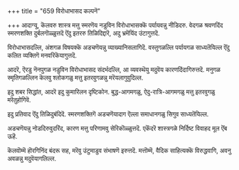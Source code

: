 +++
title = "659 विरोधाभासद कल्पनॆ"

+++
आदाग्यू, कॆलवरु शास्त्र मत्तु स्मरणॆय नडुविन विरोधाभासक्कॆ पर्यायवन्नु नीडिदरु. वेदगळ श्रवणदिंद स्मरणशक्ति दुर्बलगॊळ्ळुत्तदॆ ऎंदु इतररु तिळिदिद्दारॆ, अदु भ्रमॆयिंद उंटागुत्तदॆ.

विरोधाभासदल्लि, अंशगळ विषयक्कॆ अडचणॆयन्नु व्याख्यानिसलागिदॆ. वस्तुगळल्लि पर्यायगळ साध्यतॆयिल्ल ऎंदु कलित व्यक्तिगॆ मनवरिकॆयागुत्तदॆ.

आदरॆ, ऎरडु नॆनपुगळ नडुविन विरोधाभासद संदर्भदल्लि, आ व्यवस्थॆयु मदुवॆय कारणदिंदागिरुत्तदॆ. मनुगळ स्मृतिगळल्लिन कॆलवु श्लोकगळु मत्तु इतरवुगळन्नु मरॆयलागुवुदिल्ल.

इदु शबर सिद्धांत, आदरॆ इदु कुमारिलन दृष्टिकोन. बुद्ध-आगमगळु, ऐदु-रात्रि-आगमगळु मत्तु इतरवुगळु मरॆतुहोगिवॆ.

इदु प्रतिवाद ऎंदु तिळिदुबंदिदॆ. स्मरणशक्तिगॆ अडचणॆयादाग ऎल्ला समाधानगळु सिगुव साध्यतॆयिल्ल.

अडचणॆयन्नु नोडदिरुवुदरिंद, कारण मत्तु परिणामवु सेरिकॊळ्ळुत्तदॆ. एकॆंदरॆ शास्त्रगळे निर्दिष्ट विवाहद मूल ऎंब ऊहॆ.

कॆलवॊम्मॆ हॊरगिनिंद बंदरू सह, मरॆवु उंटुमाडुव संभाषणॆ इरुत्तदॆ. मत्तॊम्मॆ, वैदिक साहित्यक्कॆ विरुद्धवागि, अवनु अवळन्नु मदुवॆयागलिल्ल.

